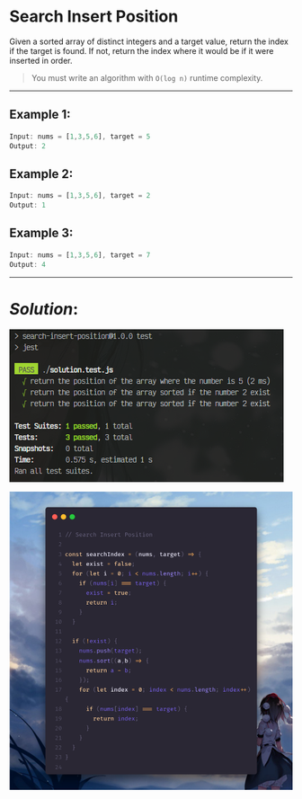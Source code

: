 # Search Insert Position

Given a sorted array of distinct integers and a target value, return the index if the target is found. If not, return the index where it would be if it were inserted in order.

>You must write an algorithm with ```O(log n)``` runtime complexity.

---

## Example 1:
```javascript
Input: nums = [1,3,5,6], target = 5
Output: 2
```

## Example 2:
```javascript
Input: nums = [1,3,5,6], target = 2
Output: 1
```
## Example 3:
```javascript
Input: nums = [1,3,5,6], target = 7
Output: 4
```
---

# **_Solution_**:
![this is an image](./imgs/test.png)

![this is an image](./imgs/solution.png)


